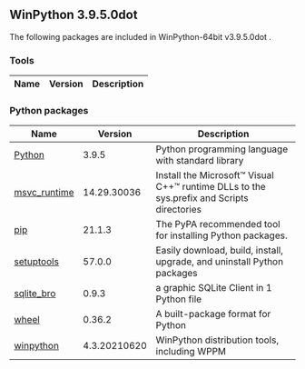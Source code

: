## WinPython 3.9.5.0dot 

The following packages are included in WinPython-64bit v3.9.5.0dot .

### Tools

Name | Version | Description
-----|---------|------------


### Python packages

Name | Version | Description
-----|---------|------------
[Python](http://www.python.org/) | 3.9.5 | Python programming language with standard library
[msvc_runtime](https://pypi.org/project/msvc_runtime) | 14.29.30036 | Install the Microsoft&#8482; Visual C++&#8482; runtime DLLs to the sys.prefix and Scripts directories
[pip](https://pypi.org/project/pip) | 21.1.3 | The PyPA recommended tool for installing Python packages.
[setuptools](https://pypi.org/project/setuptools) | 57.0.0 | Easily download, build, install, upgrade, and uninstall Python packages
[sqlite_bro](https://pypi.org/project/sqlite_bro) | 0.9.3 | a graphic SQLite Client in 1 Python file
[wheel](https://pypi.org/project/wheel) | 0.36.2 | A built-package format for Python
[winpython](http://winpython.github.io/) | 4.3.20210620 | WinPython distribution tools, including WPPM